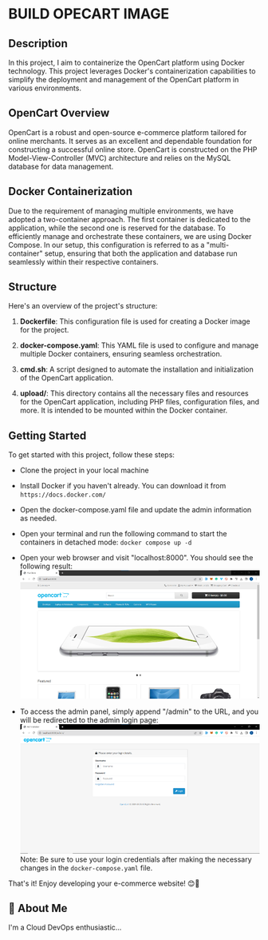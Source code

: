 <!-- @format -->

# BUILD OPECART IMAGE

## Description

In this project, I aim to containerize the OpenCart platform using Docker technology.
This project leverages Docker's containerization capabilities to simplify the deployment and management of the OpenCart platform in various environments.

## OpenCart Overview

OpenCart is a robust and open-source e-commerce platform tailored for online merchants. It serves as an excellent and dependable foundation for constructing a successful online store. OpenCart is constructed on the PHP Model-View-Controller (MVC) architecture and relies on the MySQL database for data management.

## Docker Containerization

Due to the requirement of managing multiple environments, we have adopted a two-container approach. The first container is dedicated to the application, while the second one is reserved for the database. To efficiently manage and orchestrate these containers, we are using Docker Compose. In our setup, this configuration is referred to as a "multi-container" setup, ensuring that both the application and database run seamlessly within their respective containers.

## Structure

Here's an overview of the project's structure:

1. **Dockerfile**: This configuration file is used for creating a Docker image for the project.

2. **docker-compose.yaml**: This YAML file is used to configure and manage multiple Docker containers, ensuring seamless orchestration.

3. **cmd.sh**: A script designed to automate the installation and initialization of the OpenCart application.

4. **upload/**: This directory contains all the necessary files and resources for the OpenCart application, including PHP files, configuration files, and more. It is intended to be mounted within the Docker container.

## Getting Started

To get started with this project, follow these steps:

- Clone the project in your local machine

- Install Docker if you haven't already. You can download it from `https://docs.docker.com/`

- Open the docker-compose.yaml file and update the admin information as needed.

- Open your terminal and run the following command to start the containers in detached mode: `docker compose up -d`

- Open your web browser and visit "localhost:8000". You should see the following result:
  ![Alt text](opencart.png)

- To access the admin panel, simply append "/admin" to the URL, and you will be redirected to the admin login page:
  ![Alt text](opencartAdmin.png)
  Note: Be sure to use your login credentials after making the necessary changes in the `docker-compose.yaml` file.

That's it! Enjoy developing your e-commerce website! 😊🛒

## 🚀 About Me

I'm a Cloud DevOps enthusiastic...
